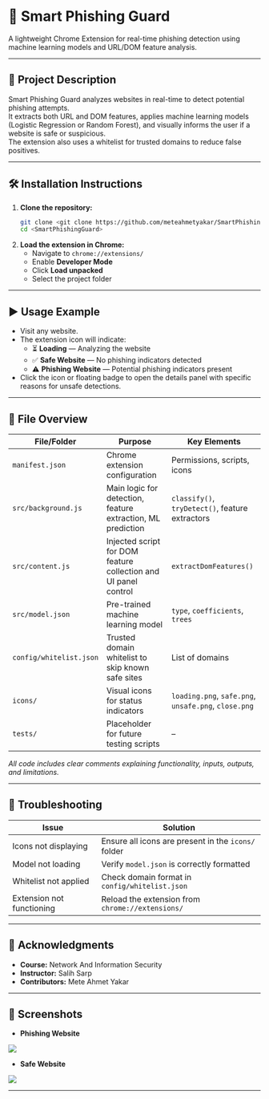 # 📌 Smart Phishing Guard

A lightweight Chrome Extension for real-time phishing detection using machine learning models and URL/DOM feature analysis.

---

## 📖 Project Description

Smart Phishing Guard analyzes websites in real-time to detect potential phishing attempts.  
It extracts both URL and DOM features, applies machine learning models (Logistic Regression or Random Forest), and visually informs the user if a website is safe or suspicious.  
The extension also uses a whitelist for trusted domains to reduce false positives.

---

## 🛠️ Installation Instructions

1. **Clone the repository:**
   ```bash
   git clone <git clone https://github.com/meteahmetyakar/SmartPhishingGuard.git>
   cd <SmartPhishingGuard>
2. **Load the extension in Chrome:**
   * Navigate to `chrome://extensions/`
   * Enable **Developer Mode**
   * Click **Load unpacked**
   * Select the project folder

---

## ▶️ Usage Example

- Visit any website.  
- The extension icon will indicate:  
  - ⏳ **Loading** — Analyzing the website  
  - ✅ **Safe Website** — No phishing indicators detected  
  - ⚠️ **Phishing Website** — Potential phishing indicators present  
- Click the icon or floating badge to open the details panel with specific reasons for unsafe detections.

---

## 📂 File Overview

| File/Folder             | Purpose                                                        | Key Elements                                         |
|-------------------------|----------------------------------------------------------------|------------------------------------------------------|
| `manifest.json`         | Chrome extension configuration                                 | Permissions, scripts, icons                          |
| `src/background.js`     | Main logic for detection, feature extraction, ML prediction    | `classify()`, `tryDetect()`, feature extractors      |
| `src/content.js`        | Injected script for DOM feature collection and UI panel control| `extractDomFeatures()`                               |
| `src/model.json`        | Pre-trained machine learning model                             | `type`, `coefficients`, `trees`                      |
| `config/whitelist.json` | Trusted domain whitelist to skip known safe sites              | List of domains                                      |
| `icons/`                | Visual icons for status indicators                             | `loading.png`, `safe.png`, `unsafe.png`, `close.png` |
| `tests/`                | Placeholder for future testing scripts                         | –                                                    |

_All code includes clear comments explaining functionality, inputs, outputs, and limitations._

---

## 🧩 Troubleshooting

| Issue                     | Solution                                                     |
|---------------------------|--------------------------------------------------------------|
| Icons not displaying      | Ensure all icons are present in the `icons/` folder          |
| Model not loading         | Verify `model.json` is correctly formatted                   |
| Whitelist not applied     | Check domain format in `config/whitelist.json`               |
| Extension not functioning | Reload the extension from `chrome://extensions/`             |

---

## 🤝 Acknowledgments

- **Course:** Network And Information Security
- **Instructor:** Salih Sarp  
- **Contributors:** Mete Ahmet Yakar  

--- 

## 📸 Screenshots

- **Phishing Website**
<img src="https://github.com/meteahmetyakar/SmartPhishingGuard/blob/main/images/phishing-website.png"/>

- **Safe Website**
<img src="https://github.com/meteahmetyakar/SmartPhishingGuard/blob/main/images/safe-website.png"/>

---
